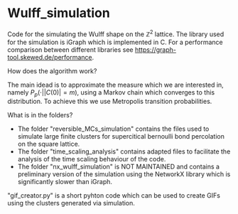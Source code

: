 # Wulff_simulation
Code for the simulating the Wulff shape on the $\mathbb{Z}^2$ lattice.
The library used for the simulation is iGraph which is implemented in C. For a performance comparison between different libraries see https://graph-tool.skewed.de/performance.

How does the algorithm work?

The main idead is to approximate the measure which we are interested in, namely $P_p( \cdot  | |C(0)| = m)$, using a Markov chain which converges to this distribution. To achieve this we use Metropolis transition probabilities.

What is in the folders?

- The folder "reversible_MCs_simulation" contains the files used to simulate large finite clusters for supercitical bernoulli bond percolation on the square lattice.
- The folder "time_scaling_analysis" contains adapted files to facilitate the analysis of the time scaling behaviour of the code.
- The folder "nx_wulff_simulation" is NOT MAINTAINED and contains a preliminary version of the simulation using the NetworkX library which is significantly slower than iGraph.

"gif_creator.py" is a short pyhton code which can be used to create GIFs using the clusters generated via simulation.
